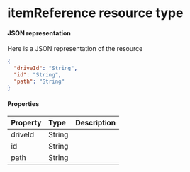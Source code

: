 # itemReference resource type



#### JSON representation

Here is a JSON representation of the resource

```json
{
  "driveId": "String",
  "id": "String",
  "path": "String"
}

```
#### Properties
| Property	   | Type	|Description|
|:---------------|:--------|:----------|
|driveId|String||
|id|String||
|path|String||
